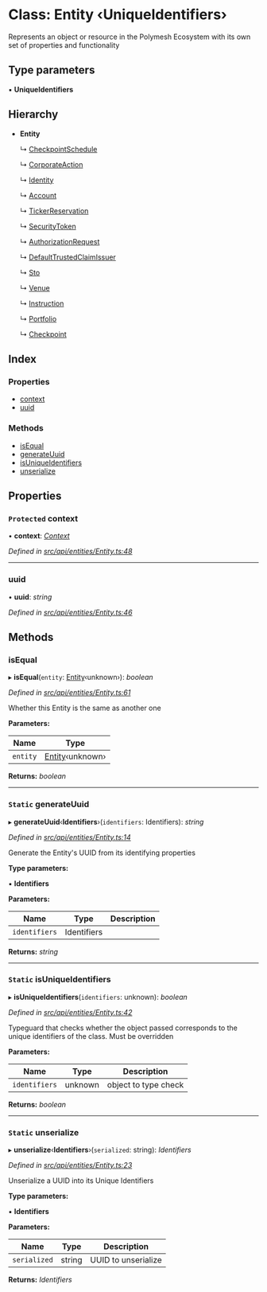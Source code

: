 # Class: Entity ‹**UniqueIdentifiers**›

Represents an object or resource in the Polymesh Ecosystem with its own set of properties and functionality

## Type parameters

▪ **UniqueIdentifiers**

## Hierarchy

* **Entity**

  ↳ [CheckpointSchedule](checkpointschedule.md)

  ↳ [CorporateAction](corporateaction.md)

  ↳ [Identity](identity.md)

  ↳ [Account](account.md)

  ↳ [TickerReservation](tickerreservation.md)

  ↳ [SecurityToken](securitytoken.md)

  ↳ [AuthorizationRequest](authorizationrequest.md)

  ↳ [DefaultTrustedClaimIssuer](defaulttrustedclaimissuer.md)

  ↳ [Sto](sto.md)

  ↳ [Venue](venue.md)

  ↳ [Instruction](instruction.md)

  ↳ [Portfolio](portfolio.md)

  ↳ [Checkpoint](checkpoint.md)

## Index

### Properties

* [context](entity.md#protected-context)
* [uuid](entity.md#uuid)

### Methods

* [isEqual](entity.md#isequal)
* [generateUuid](entity.md#static-generateuuid)
* [isUniqueIdentifiers](entity.md#static-isuniqueidentifiers)
* [unserialize](entity.md#static-unserialize)

## Properties

### `Protected` context

• **context**: *[Context](context.md)*

*Defined in [src/api/entities/Entity.ts:48](https://github.com/PolymathNetwork/polymesh-sdk/blob/23062de4/src/api/entities/Entity.ts#L48)*

___

###  uuid

• **uuid**: *string*

*Defined in [src/api/entities/Entity.ts:46](https://github.com/PolymathNetwork/polymesh-sdk/blob/23062de4/src/api/entities/Entity.ts#L46)*

## Methods

###  isEqual

▸ **isEqual**(`entity`: [Entity](entity.md)‹unknown›): *boolean*

*Defined in [src/api/entities/Entity.ts:61](https://github.com/PolymathNetwork/polymesh-sdk/blob/23062de4/src/api/entities/Entity.ts#L61)*

Whether this Entity is the same as another one

**Parameters:**

Name | Type |
------ | ------ |
`entity` | [Entity](entity.md)‹unknown› |

**Returns:** *boolean*

___

### `Static` generateUuid

▸ **generateUuid**‹**Identifiers**›(`identifiers`: Identifiers): *string*

*Defined in [src/api/entities/Entity.ts:14](https://github.com/PolymathNetwork/polymesh-sdk/blob/23062de4/src/api/entities/Entity.ts#L14)*

Generate the Entity's UUID from its identifying properties

**Type parameters:**

▪ **Identifiers**

**Parameters:**

Name | Type | Description |
------ | ------ | ------ |
`identifiers` | Identifiers |   |

**Returns:** *string*

___

### `Static` isUniqueIdentifiers

▸ **isUniqueIdentifiers**(`identifiers`: unknown): *boolean*

*Defined in [src/api/entities/Entity.ts:42](https://github.com/PolymathNetwork/polymesh-sdk/blob/23062de4/src/api/entities/Entity.ts#L42)*

Typeguard that checks whether the object passed corresponds to the unique identifiers of the class. Must be overridden

**Parameters:**

Name | Type | Description |
------ | ------ | ------ |
`identifiers` | unknown | object to type check  |

**Returns:** *boolean*

___

### `Static` unserialize

▸ **unserialize**‹**Identifiers**›(`serialized`: string): *Identifiers*

*Defined in [src/api/entities/Entity.ts:23](https://github.com/PolymathNetwork/polymesh-sdk/blob/23062de4/src/api/entities/Entity.ts#L23)*

Unserialize a UUID into its Unique Identifiers

**Type parameters:**

▪ **Identifiers**

**Parameters:**

Name | Type | Description |
------ | ------ | ------ |
`serialized` | string | UUID to unserialize  |

**Returns:** *Identifiers*
